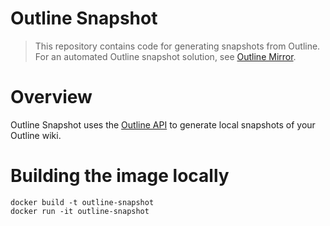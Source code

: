 # Outline Snapshot

> This repository contains code for generating snapshots from Outline. For an automated Outline snapshot solution, see [Outline Mirror](https://github.com/zensharp/outline-mirror).

# Overview
Outline Snapshot uses the [Outline API](https://www.getoutline.com/developers) to generate local snapshots of your Outline wiki.

# Building the image locally
```
docker build -t outline-snapshot
docker run -it outline-snapshot
```
